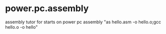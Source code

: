 # power.pc.assembly

assembly tutor for starts on power pc assembly
"as hello.asm -o hello.o;gcc hello.o -o hello"

